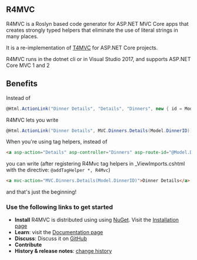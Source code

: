 ## R4MVC


R4MVC is a Roslyn based code generator for ASP.NET MVC Core apps that creates strongly typed helpers that eliminate the use of literal strings in many places.  

It is a re-implementation of [T4MVC](https://github.com/enricosoft/R4MVC) for ASP.NET Core projects.

R4MVC runs in the dotnet cli or in Visual Studio 2017, and supports ASP.NET Core MVC 1 and 2

## Benefits

Instead of

````c#
@Html.ActionLink("Dinner Details", "Details", "Dinners", new { id = Model.DinnerID }, null)
````
R4MVC lets you write
````c#
@Html.ActionLink("Dinner Details", MVC.Dinners.Details(Model.DinnerID))
````

When you're using tag helpers, instead of
```html
<a asp-action="Details" asp-controller="Dinners" asp-route-id="@Model.DinnerID">Dinner Details</a>
```
you can write (after registering R4Mvc tag helpers in _ViewImports.cshtml with the directive: `@addTagHelper *, R4Mvc`)
```html
<a mvc-action="MVC.Dinners.Details(Model.DinnerID)">Dinner Details</a>
```

and that's just the beginning!

### Use the following links to get started

*   **Install** R4MVC is distributed using using [NuGet](http://nuget.org). Visit the [Installation page](https://github.com/enricosoft/R4MVC/wiki/Installation)
*   **Learn**: visit the [Documentation page](https://github.com/enricosoft/R4MVC/wiki/Documentation)
*   **Discuss**: Discuss it on [GitHub](https://github.com/enricosoft/R4MVC/issues)
*   **Contribute**
*   **History &amp; release notes**: [change history](CHANGELOG.md)
